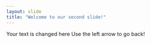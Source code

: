 ```yaml
---
layout: slide
title: "Welcome to our second slide!"
---
```

Your text is changed here
Use the left arrow to go back!
